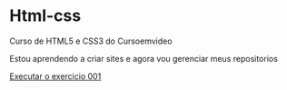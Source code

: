 # Html-css
 Curso de HTML5 e CSS3 do Cursoemvideo

 Estou aprendendo a criar sites e agora vou gerenciar meus repositorios

 <a href= "https://pedro-luiz01.github.io/Html-css/Exercicio/Ex001/index.html"> Executar o exercicio 001</a>
